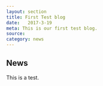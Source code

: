 ```yaml
---
layout: section
title: First Test blog
date:   2017-3-19
meta: This is our first test blog.
source:
category: news
---
```

  <h2>News</h2>
This is a test.
